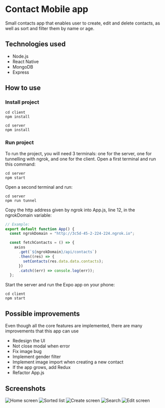 # Contact Mobile app

Small contacts app that enables user to create, edit and delete contacts, as well as sort and filter them by name or age.

## Technologies used

- Node.js
- React Native
- MongoDB
- Express

## How to use

### Install project

```
cd client
npm install

cd server
npm install
```

### Run project

To run the project, you will need 3 terminals: one for the server, one for tunnelling with ngrok, and one for the client. Open a first terminal and run this command:

```
cd server
npm start
```

Open a second terminal and run:

```
cd server
npm run tunnel
```

Copy the http address given by ngrok into App.js, line 12, in the ngrokDomain variable:

```js
// Example:
export default function App() {
  const ngrokDomain = "http://3c5d-45-2-224-224.ngrok.io";

  const fetchContacts = () => {
    axios
      .get(`${ngrokDomain}/api/contacts`)
      .then((res) => {
        setContacts(res.data.data.contacts);
      })
      .catch((err) => console.log(err));
  };
```

Start the server and run the Expo app on your phone:

```
cd client
npm start
```

## Possible improvements

Even though all the core features are implemented, there are many improvements that this app can use

- Redesign the UI
- Not close modal when error
- Fix image bug
- Implement gender filter
- Implement image import when creating a new contact
- If the app grows, add Redux
- Refactor App.js

## Screenshots

![Home screen](https://github.com/mariam-hm/weusthem-test-dev/blob/master/screenshots/screen01.jpg "Home screen")
![Sorted list](https://github.com/mariam-hm/weusthem-test-dev/blob/master/screenshots/screen02.jpg "Sorted list")
![Create screen](https://github.com/mariam-hm/weusthem-test-dev/blob/master/screenshots/screen03.jpg "Create screen")
![Search](https://github.com/mariam-hm/weusthem-test-dev/blob/master/screenshots/screen04.jpg "Search")
![Edit screen](https://github.com/mariam-hm/weusthem-test-dev/blob/master/screenshots/screen05.jpg "Edit screen")

